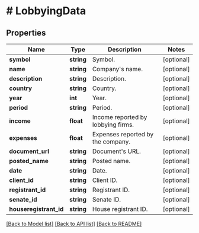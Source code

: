 # # LobbyingData

## Properties

Name | Type | Description | Notes
------------ | ------------- | ------------- | -------------
**symbol** | **string** | Symbol. | [optional]
**name** | **string** | Company&#39;s name. | [optional]
**description** | **string** | Description. | [optional]
**country** | **string** | Country. | [optional]
**year** | **int** | Year. | [optional]
**period** | **string** | Period. | [optional]
**income** | **float** | Income reported by lobbying firms. | [optional]
**expenses** | **float** | Expenses reported by the company. | [optional]
**document_url** | **string** | Document&#39;s URL. | [optional]
**posted_name** | **string** | Posted name. | [optional]
**date** | **string** | Date. | [optional]
**client_id** | **string** | Client ID. | [optional]
**registrant_id** | **string** | Registrant ID. | [optional]
**senate_id** | **string** | Senate ID. | [optional]
**houseregistrant_id** | **string** | House registrant ID. | [optional]

[[Back to Model list]](../../README.md#models) [[Back to API list]](../../README.md#endpoints) [[Back to README]](../../README.md)
